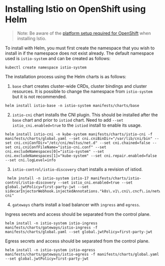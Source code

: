 # Installing Istio on OpenShift using Helm

> Note: Be aware of the [platform setup required for OpenShift](https://istio.io/latest/docs/setup/platform-setup/openshift/) when installing Istio.

To install with Helm, you must first create the namespace that you wish to install in if the namespace does not exist already. The default namespace used is `istio-system` and can be created as follows:

```console
kubectl create namespace istio-system
```

The installation process using the Helm charts is as follows:

1) `base` chart creates cluster-wide CRDs, cluster bindings and cluster resources. It is possible to change the namespace from `istio-system` but it is not recommended.

```console
helm install istio-base -n istio-system manifests/charts/base
```

2) `istio-cni` chart installs the CNI plugin. This should be installed after the `base` chart and prior to `istiod` chart. Need to add `--set istio_cni.enabled=true` to the `istiod` install to enable its usage.

```console
helm install istio-cni -n kube-system manifests/charts/istio-cni -f manifests/charts/global.yaml --set cni.cniBinDir="/var/lib/cni/bin" --set cni.cniConfDir="/etc/cni/multus/net.d" --set cni.chained=false --set cni.cniConfFileName="istio-cni.conf" --set cni.excludeNamespaces[0]="istio-system" --set cni.excludeNamespaces[1]="kube-system" --set cni.repair.enabled=false --set cni.logLevel=info
```

3) `istio-control/istio-discovery` chart installs a revision of istiod.

```console
 helm install -n istio-system istio-17 manifests/charts/istio-control/istio-discovery --set istio_cni.enabled=true --set global.jwtPolicy=first-party-jwt --set sidecarInjectorWebhook.injectedAnnotations."k8s\.v1\.cni\.cncf\.io/networks"="istio-cni"
```

4) `gateways` charts install a load balancer with `ingress` and `egress`.

Ingress secrets and access should be separated from the control plane.

```console
helm install -n istio-system istio-ingress manifests/charts/gateways/istio-ingress -f manifests/charts/global.yaml --set global.jwtPolicy=first-party-jwt
```

Egress secrets and access should be separated from the control plane.

```console
helm install -n istio-system istio-egress manifests/charts/gateways/istio-egress -f manifests/charts/global.yaml --set global.jwtPolicy=first-party-jwt
```

